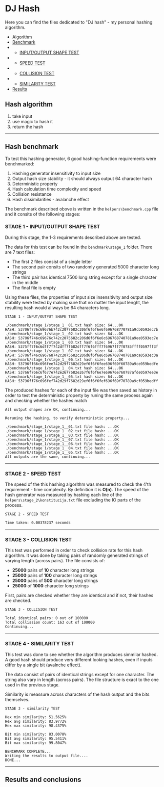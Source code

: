 # DJ Hash
Here you can find the files dedicated to "DJ hash" - my personal hashing algorithm.
- [Algorithm](#hash-algorithm)
- [Benchmark](#hash-benchmark)
- - [INPUT/OUTPUT SHAPE TEST](#stage-1---inputoutput-shape-test)
- - [SPEED TEST](#stage-2---speed-test)
- - [COLLISION TEST](#stage-3---collision-test)
- - [SIMILARITY TEST](#stage-4---similarity-test)
- [Results](#results-and-conclusions)


## Hash algorithm
1. take input
2. use magic to hash it
3. return the hash

___

## Hash benchmark
To test this hashing generator, 6 good hashing-function requirements were benchmarked:
1. Hashing generator insensitivity to input size  
2. Output hash size stability - it should always output 64 character hash
3. Deterministic property
4. Hash calculation time complexity and speed
5. Collision resistance
6. Hash dissimilarities - avalanche effect

The benchmark described obove is written in the ```helpers\benchmark.cpp``` file and it consits of the following stages:
### STAGE 1 - INPUT/OUTPUT SHAPE TEST
During this stage, the 1-3 requirements described above are tested.

The data for this test can be found in the ```benchmark\stage_1``` folder. There are 7 text files:
* The first 2 files consist of a single letter
* The second pair consits of two randomly generated 5000 character long strings
* The third pair has identical 7500 long string except for a single chracter in the middle
* The final file is empty


Using these files, the properties of input size insensitivity and output size stability were tested by making sure that no matter the input lenght, the resulting hash would allways be 64 characters long.
```
STAGE 1 - INPUT/OUTPUT SHAPE TEST

./benchmark/stage_1/stage_1__01.txt hash size: 64...OK
HASH: 53706f776c69676b742c2077682c206f6f6f6e6f696768770781a9cb0593ec7b
./benchmark/stage_1/stage_1__02.txt hash size: 64...OK
HASH: 53706f746c69676c742c2075682c206d6f6f6e6c696768740781a9ee0593ec7e
./benchmark/stage_1/stage_1__03.txt hash size: 64...OK
HASH: 5375ff7f6c6dff7f742dff7f682dff7f6f6fff7f6967ff7f0785ffff0597ff3f
./benchmark/stage_1/stage_1__07.txt hash size: 64...OK
HASH: 53706f746c696768742c2075682c206d6f6f6e6c696768740781a9ca0593ec3a
./benchmark/stage_1/stage_1__06.txt hash size: 64...OK
HASH: 53796ff66c696fee742d29f7682d29ef6f6f6fee696f69f60789a9ce059bedfe
./benchmark/stage_1/stage_1__04.txt hash size: 64...OK
HASH: 53766f766c6f677e742e2677682e267f6f6f6e7e69676e760787afde0597ee3e
./benchmark/stage_1/stage_1__05.txt hash size: 64...OK
HASH: 53796ff76c696fef742d29f7682d29ef6f6f6fef696f69f70789a9cf059bedff
```

The produced hashes for each of the input file was then saved as history in order to test the deterministic property by runing the same process again and checking whether the hashes match
```
All output shapes are OK, continuing...

Reruning the hashing, to verify deterministic property...

./benchmark/stage_1/stage_1__01.txt file hash: ...OK
./benchmark/stage_1/stage_1__02.txt file hash: ...OK
./benchmark/stage_1/stage_1__03.txt file hash: ...OK
./benchmark/stage_1/stage_1__07.txt file hash: ...OK
./benchmark/stage_1/stage_1__06.txt file hash: ...OK
./benchmark/stage_1/stage_1__04.txt file hash: ...OK
./benchmark/stage_1/stage_1__05.txt file hash: ...OK
All outputs are the same, continuing...
```
___

### STAGE 2 - SPEED TEST
The speed of the this hashing algorithm was measured to check the 4'th requirement - time complexity. By definition it is **O(n)**. The speed of the hash generator was measured by hashing each line of the ```helpers\stage_2\konstitucija.txt``` file excluding the IO parts of the process.
```
STAGE 2 - SPEED TEST

Time taken: 0.00378237 seconds
```
___
### STAGE 3 - COLLISION TEST
This test was performed in order to check collision rate for this hash algorithm. It was done by taking pairs of randomly generated strings of varying length (across pairs). The file consists of:
* **25000** pairs of **10** character long strings
* **25000** pairs of **100** character long strings
* **25000** pairs of **500** character long strings
* **25000** of **1000** character long strings

First, pairs are checked whether they are identical and if not, their hashes are checked.
```
STAGE 3 - COLLISION TEST

Total identical pairs: 0 out of 100000
Total collission count: 163 out of 100000
Continuing...
```
___
### STAGE 4 - SIMILARITY TEST
This test was done to see whether the algorithm produces simmilar hashed. A good hash should produce very different looking hashes, even if inputs differ by a single bit (avalnche effect).

The data consist of pairs of identical strings except for one character. The string also vary in length (across pairs). The file structure is exact to the one used in the previous stage.

Similarity is meassure across characters of the hash output and the bits themselves.

```
STAGE 3 - similarity TEST

Hex min similarity: 51.5625%
Hex avg similarity: 83.9772%
Hex max similarity: 98.4375%

Bit min similarity: 83.0078%
Bit avg similarity: 95.5411%
Bit max similarity: 99.8047%

BENCHMARK COMPLETE...
Writing the results to output file....
DONE...
```
___

## Results and conclusions

